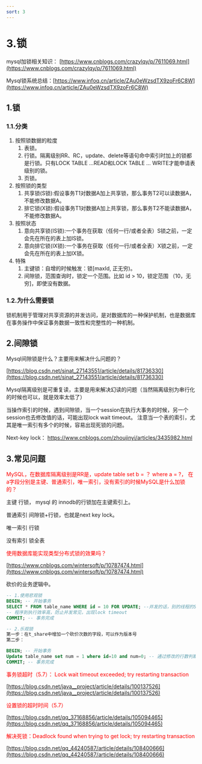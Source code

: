 ```yaml
---
sort: 3
---
```

# 3.锁

mysql加锁相关知识： [https://www.cnblogs.com/crazylqy/p/7611069.html](https://www.cnblogs.com/crazylqy/p/7611069.html)

Mysql锁系统总结：[https://www.infoq.cn/article/ZAu0eWzsdTX9zoFr6C8W](https://www.infoq.cn/article/ZAu0eWzsdTX9zoFr6C8W)

## 1.锁

### 1.1.分类

1. 按照锁数据的粒度
   1. 表锁。
   2. 行锁。隔离级别RR、RC，update、delete等语句命中索引时加上的锁都是行锁。只有LOCK TABLE …READ和LOCK TABLE … WRITE才能申请表级别的锁。
   3. 页锁。
2. 按照锁的类型
   1. 共享锁(S锁):假设事务T1对数据A加上共享锁，那么事务T2可以读数据A，不能修改数据A。
   2. 排它锁(X锁):假设事务T1对数据A加上共享锁，那么事务T2不能读数据A，不能修改数据A。
3. 按照状态
   1. 意向共享锁(IS锁):一个事务在获取（任何一行/或者全表）S锁之前，一定会先在所在的表上加IS锁。
   2. 意向排它锁(IX锁):一个事务在获取（任何一行/或者全表）X锁之前，一定会先在所在的表上加IX锁。
4. 特殊
   1. 主键锁：自增的时候触发：锁[maxId, 正无穷)。
   2. 间隙锁，范围查询时，锁定一个范围。比如 id > 10，锁定范围 （10，无穷]，即使没有数据。

### 1.2.为什么需要锁

锁机制用于管理对共享资源的并发访问，是对数据库的一种保护机制，也是数据库在事务操作中保证事务数据一致性和完整性的一种机制。

## 2.间隙锁

Mysql间隙锁是什么？主要用来解决什么问题的？

[https://blog.csdn.net/sinat_27143551/article/details/81736330](https://blog.csdn.net/sinat_27143551/article/details/81736330)

Mysql隔离级别是可重复读，主要是用来解决幻读的问题（当然隔离级别为串行化的时候也可以，就是效率太低了）

当操作索引的时候，遇到间隙锁，当一个session在执行大事务的时候，另一个session也去修改值的话，可能出现lock
wait timeout。
注意当一个表的索引，尤其是唯一索引有多个的时候，容易出现死锁的问题。

Next-key lock： https://www.cnblogs.com/zhoujinyi/articles/3435982.html

## 3.常见问题


<p style="color:red;">MySQL，在数据库隔离级别是RR是，update table set b = ？ where a = ?， 
在a字段分别是主键、普通索引，唯一索引，没有索引的时候MySQL是什么加锁的？</p>

主键 行锁， mysql 的 innodb的行锁加在主键索引上。

普通索引 间隙锁+行锁，也就是next key lock。

唯一索引 行锁

没有索引 锁全表

<p style="color:red;">使用数据库能实现类型分布式锁的效果吗？</p>

[https://www.cnblogs.com/wintersoft/p/10787474.html](https://www.cnblogs.com/wintersoft/p/10787474.html)

砍价的业务逻辑中。

```sql
-- 1.使用悲观锁
BEGIN; -- 开始事务
SELECT * FROM table_name WHERE id = 10 FOR UPDATE; --并发的话，别的线程的SQL是阻塞的， 加的是行锁
-- 程序到执行效率高，防止并发常见，出现lock timeout
COMMIT; -- 事务完成

-- 2.乐观锁
第一步：在t_share中增加一个砍价次数的字段，可以作为版本号
第二步：

BEGIN; -- 开始事务
Update table_name set num = 1 where id=10 and num=0; -- 通过修改的行数判断是否成功
COMMIT; -- 事务完成
```

<p style="color:red;">事务锁超时（5.7）： Lock wait timeout exceeded; try restarting transaction</p>

[https://blog.csdn.net/java__project/article/details/100137526](https://blog.csdn.net/java__project/article/details/100137526)

<p style="color:red;">设置锁的超时时间（5.7）</p>

[https://blog.csdn.net/qq_37168856/article/details/105094465](https://blog.csdn.net/qq_37168856/article/details/105094465)

<p style="color:red;">解决死锁：Deadlock found when trying to get lock; try restarting transaction</p>

[https://blog.csdn.net/qq_44240587/article/details/108400666](https://blog.csdn.net/qq_44240587/article/details/108400666)
